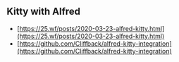 ## Kitty with Alfred

- [https://25.wf/posts/2020-03-23-alfred-kitty.html](https://25.wf/posts/2020-03-23-alfred-kitty.html)
- [https://github.com/Cliffback/alfred-kitty-integration](https://github.com/Cliffback/alfred-kitty-integration)
